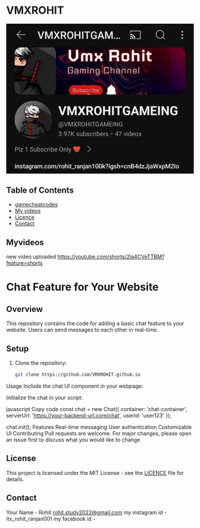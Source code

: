 # VMXROHIT
![My channel interface](./Screenshot_2024-07-13-06-25-13-65_f9ee0578fe1cc94de7482bd41accb329.jpg)

## Table of Contents

- [gamecheatcodes](#gamecheatcodes)
- [My videos](#Myvideos)
- [Licence](#license)
- [Contact](#contact)

## Myvideos
new video uploaded 
https://youtube.com/shorts/2la4CVeTTBM?feature=shorts
# Chat Feature for Your Website

## Overview
This repository contains the code for adding a basic chat feature to your website. Users can send messages to each other in real-time.



## Setup
1. Clone the repository:
   ```bash
   git clone https://github.com/VMXROHIT.github.io
Usage
Include the chat UI component in your webpage:

<HTML>

<div id="chat-container"></div>
<script src="path/to/chat.js"></script>
Initialize the chat in your script:
</HTML>

javascript
Copy code
const chat = new Chat({
  container: 'chat-container',
  serverUrl: 'https://your-backend-url.com/chat',
  userId: 'user123'
});

chat.init();
Features
Real-time messaging
User authentication
Customizable UI
Contributing
Pull requests are welcome. For major changes, please open an issue first to discuss what you would like to change

## License

This project is licensed under the MIT License - see the [LICENCE](LICENCE) file for details.

## Contact

Your Name - Rohit
[rohit.study2022@gmail.com](mailto:rohit.study2022@gmail.com)
my instagram id - itx_rohit_ranjan001
my facebook id -

